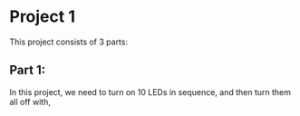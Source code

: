 # Project 1
This project consists of 3 parts:

## Part 1:
In this project, we need to turn on 10 LEDs in sequence, and then turn them all off with,
